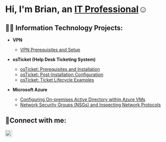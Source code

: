 <h1>Hi, I'm Brian, an <a href="https://linkedin.com/in/Josh">IT Professional</a>☺</h1>

<h2>👨‍💻 Information Technology Projects:</h2>

- <b>VPN</b>
  - [VPN Prerequisites and Setup](https://github.com/BrianBlum89/VPN-Project-and-Prerequisites)

- <b>osTicket (Help Desk Ticketing System)</b>
  - [osTicket: Prerequisites and Installation](https://github.com/BrianBlum89/osTicket-Prerequisites-and-Installation)
  - [osTicket: Post-Installation Configuration](https://github.com/BrianBlum89/osTicket-Post-Installation-Configuration)
  - [osTicket: Ticket Lifecycle Examples](https://github.com/evannagel/ticket-lifecycle)
- <b>Microsoft Azure</b>
  - [Configuring On-premises Active Directory within Azure VMs](https://github.com/evannagel/configure-ad)
  - [Network Security Groups (NSGs) and Inspecting Network Protocols](https://github.com/evannagel/azure-network-protocols)





<h2>🤳Connect with me:</h2>

[<img align="left" alt="Josh | LinkedIn" width="22px" src="https://cdn.jsdelivr.net/npm/simple-icons@v3/icons/linkedin.svg" />][linkedin]



[linkedin]: https://www.linkedin.com/in/brian-blum-a2478387/
